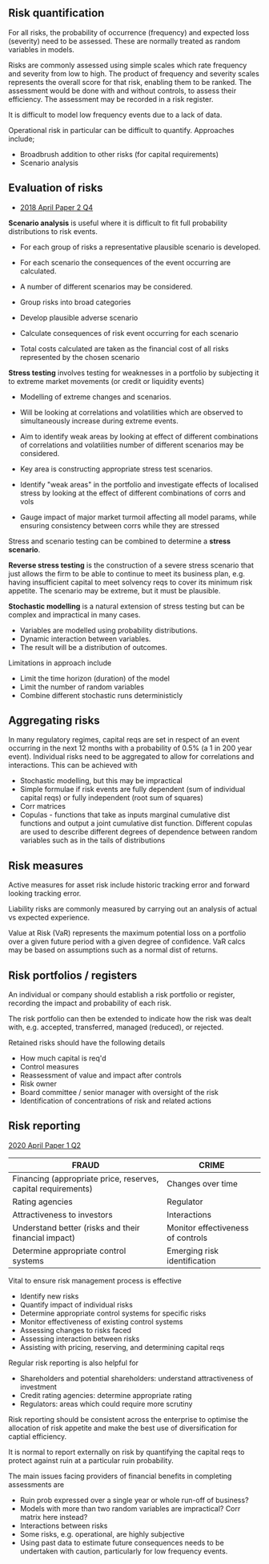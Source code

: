 ## Risk quantification

For all risks, the probability of occurrence (frequency) and expected loss
(severity) need to be assessed.
These are normally treated as random variables in models.

Risks are commonly assessed using simple scales which rate frequency and
severity from low to high.
The product of frequency and severity scales represents the overall score
for that risk, enabling them to be ranked.
The assessment would be done with and without controls, to assess their
efficiency.
The assessment may be recorded in a risk register.

It is difficult to model low frequency events due to a lack of data.

Operational risk in particular can be difficult to quantify.
Approaches include;

- Broadbrush addition to other risks (for capital requirements)
- Scenario analysis

## Evaluation of risks

- [2018 April Paper 2 Q4](40-2018-04-02.md#4)

**Scenario analysis** is useful where it is difficult to fit full probability
distributions to risk events.

- For each group of risks a representative plausible scenario is developed.
- For each scenario the consequences of the event occurring are calculated.
- A number of different scenarios may be considered.

- Group risks into broad categories
- Develop plausible adverse scenario
- Calculate consequences of risk event occurring for each scenario
- Total costs calculated are taken as the financial cost of all risks
represented by the chosen scenario

**Stress testing** involves testing for weaknesses in a portfolio by subjecting
it to extreme market movements (or credit or liquidity events)

- Modelling of extreme changes and scenarios.
- Will be looking at correlations and volatilities which are observed to simultaneously increase during extreme events.
- Aim to identify weak areas by looking at effect of different combinations of correlations and volatilities number of different scenarios may be considered.
- Key area is constructing appropriate stress test scenarios.

- Identify "weak areas" in the portfolio and investigate effects of localised
stress by looking at the effect of different combinations of corrs and vols
- Gauge impact of major market turmoil affecting all model params,
while ensuring consistency between corrs while they are stressed

Stress and scenario testing can be combined to determine a **stress scenario**.

**Reverse stress testing** is the construction of a severe stress scenario that
just allows the firm to be able to continue to meet its business plan,
e.g. having insufficient capital to meet solvency reqs to cover its minimum
risk appetite.
The scenario may be extreme, but it must be plausible.

**Stochastic modelling** is a natural extension of stress testing but can be
complex and impractical in many cases.

- Variables are modelled using probability distributions.
- Dynamic interaction between variables.
- The result will be a distribution of outcomes.

Limitations in approach include

- Limit the time horizon (duration) of the model
- Limit the number of random variables
- Combine different stochastic runs deterministicly

## Aggregating risks

In many regulatory regimes, capital reqs are set in respect of an event
occurring in the next 12 months with a probability of 0.5%
(a 1 in 200 year event).
Individual risks need to be aggregated to allow for correlations and
interactions.
This can be achieved with

- Stochastic modelling, but this may be impractical
- Simple formulae if risk events are fully dependent (sum of individual
capital reqs) or fully independent (root sum of squares)
- Corr matrices
- Copulas - functions that take as inputs marginal cumulative dist functions
and output a joint cumulative dist function.
Different copulas are used to describe different degrees of dependence
between random variables such as in the tails of distributions

## Risk measures

Active measures for asset risk include historic tracking error and
forward looking tracking error.

Liability risks are commonly measured by carrying out an analysis of actual
vs expected experience.

Value at Risk (VaR) represents the maximum potential loss on a portfolio
over a given future period with a given degree of confidence.
VaR calcs may be based on assumptions such as a normal dist of returns.

## Risk portfolios / registers

An individual or company should establish a risk portfolio or register,
recording the impact and probability of each risk.

The risk portfolio can then be extended to indicate how the risk was dealt
with, e.g. accepted, transferred, managed (reduced), or rejected.

Retained risks should have the following details

- How much capital is req'd
- Control measures
- Reassessment of value and impact after controls
- Risk owner
- Board committee / senior manager with oversight of the risk
- Identification of concentrations of risk and related actions

## Risk reporting

[2020 April Paper 1 Q2](40-2020-04-01.md#2)

FRAUD | CRIME
---|---
Financing (appropriate price, reserves, capital requirements) | Changes over time
Rating agencies | Regulator
Attractiveness to investors | Interactions
Understand better (risks and their financial impact) | Monitor effectiveness of controls
Determine appropriate control systems | Emerging risk identification

Vital to ensure risk management process is effective

- Identify new risks
- Quantify impact of individual risks
- Determine appropriate control systems for specific risks
- Monitor effectiveness of existing control systems
- Assessing changes to risks faced
- Assessing interaction between risks
- Assisting with pricing, reserving, and determining capital reqs

Regular risk reporting is also helpful for

- Shareholders and potential shareholders: understand attractiveness of
investment
- Credit rating agencies: determine appropriate rating
- Regulators: areas which could require more scrutiny

Risk reporting should be consistent across the enterprise to optimise the
allocation of risk appetite and make the best use of diversification for
captial efficiency.

It is normal to report externally on risk by quantifying the capital reqs to
protect against ruin at a particular ruin probability.

The main issues facing providers of financial benefits in completing
assessments are

- Ruin prob expressed over a single year or whole run-off of business?
- Models with more than two random variables are impractical?
Corr matrix here instead?
- Interactions between risks
- Some risks, e.g. operational, are highly subjective
- Using past data to estimate future consequences needs to be undertaken
with caution, particularly for low frequency events.
